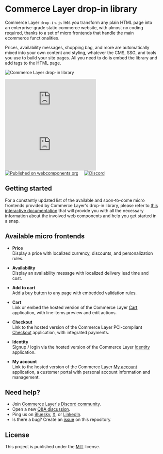 # Commerce Layer drop-in library

Commerce Layer `drop-in.js` lets you transform any plain HTML page into an enterprise-grade static commerce website, with almost no coding required, thanks to a set of micro frontends that handle the main ecommerce functionalities.

Prices, availability messages, shopping bag, and more are automatically mixed into your own content and styling, whatever the CMS, SSG, and tools you use to build your site pages. All you need to do is embed the library and add tags to the HTML page.

![Commerce Layer drop-in library](https://user-images.githubusercontent.com/1681269/203999041-980f0dec-4fca-45c9-a558-b14153158106.jpg)

[![jsDelivr Stats](https://img.shields.io/jsdelivr/npm/hm/%40commercelayer/drop-in.js?style=for-the-badge&color=%23ff5627)](https://www.jsdelivr.com/package/npm/@commercelayer/drop-in.js?tab=stats)
[![NPM](https://img.shields.io/npm/v/%40commercelayer/drop-in.js?style=for-the-badge&labelColor=%23C90501&color=173B4A)](https://www.npmjs.com/package/@commercelayer/drop-in.js)
[![Published on webcomponents.org](https://img.shields.io/badge/webcomponents.org-published-blue.svg?style=for-the-badge)](https://www.webcomponents.org/element/@commercelayer/drop-in.js)
&nbsp;&nbsp;&nbsp;
[![Discord](https://img.shields.io/badge/discord-5865F2?style=for-the-badge&logo=discord&logoColor=ffffff)](https://discord.gg/commercelayer)

## Getting started

For a constantly updated list of the available and soon-to-come micro frontends provided by Commerce Layer's drop-in library, please refer to [this interactive documentation](https://commercelayer.github.io/drop-in.js) that will provide you with all the necessary information about the involved web components and help you get started in a snap.

## Available micro frontends

- **Price**  
  Display a price with localized currency, discounts, and personalization rules.

- **Availability**  
  Display an availability message with localized delivery lead time and cost.

- **Add to cart**  
  Add a buy button to any page with embedded validation rules.

- **Cart**  
  Link or embed the hosted version of the Commerce Layer [Cart](https://github.com/commercelayer/commercelayer-cart) application, with line items preview and edit actions.

- **Checkout**  
  Link to the hosted version of the Commerce Layer PCI-compliant [Checkout](https://github.com/commercelayer/commercelayer-react-checkout) application, with integrated payments.

- **Identity**  
  Signup / login via the hosted version of the Commerce Layer [Identity](https://github.com/commercelayer/mfe-identity) application.

- **My account**  
  Link to the hosted version of the Commerce Layer [My account](https://github.com/commercelayer/commercelayer-my-account) application, a customer portal with personal account information and management.

## Need help?

- Join [Commerce Layer's Discord community](https://discord.gg/commercelayer).
- Open a new [Q&A discussion](https://github.com/commercelayer/drop-in.js/discussions/categories/q-a).
- Ping us on [Bluesky](https://bsky.app/profile/commercelayer.io), [X](https://x.com/commercelayer), or [LinkedIn](https://www.linkedin.com/company/commerce-layer).
- Is there a bug? Create an [issue](https://github.com/commercelayer/drop-in.js/issues) on this repository.

## License

This project is published under the [MIT](https://github.com/commercelayer/drop-in.js/blob/main/LICENSE) license.
